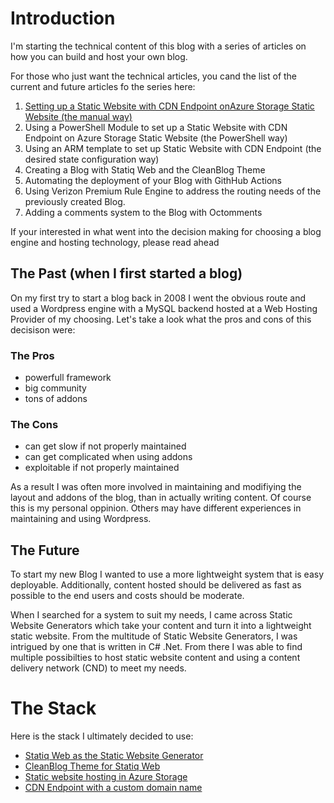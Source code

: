 # Introduction

I'm starting the technical content of this blog with a series of articles on how you can build and host your own blog.

For those who just want the technical articles, you cand the list of the current and future articles fo the series here:

1. [Setting up a Static Website with CDN Endpoint onAzure Storage Static Website (the manual way)](./azurestoragestaticwebsite)
2. Using a PowerShell Module to set up a Static Website with CDN Endpoint on Azure Storage Static Website (the PowerShell way)
3. Using an ARM template to set up Static Website with CDN Endpoint (the desired state configuration way)
4. Creating a Blog with Statiq Web and the CleanBlog Theme
5. Automating the deployment of your Blog with GithHub Actions
6. Using Verizon Premium Rule Engine to address the routing needs of the previously created Blog.
7. Adding a comments system to the Blog with Octomments

If your interested in what went into the decision making for choosing a blog engine and hosting technology, please read ahead

## The Past (when I first started a blog)

On my first try to start a blog back in 2008 I went the obvious route and used a Wordpress engine with a MySQL backend hosted at a Web Hosting Provider of my choosing.
Let's take a look what the pros and cons of this decisison were:

### The Pros

* powerfull framework
* big community
* tons of addons

### The Cons

* can get slow if not properly maintained
* can get complicated when using addons
* exploitable if not properly maintained

As a result I was often more involved in maintaining and modifiying the layout and addons of the blog, than in actually writing content.
Of course this is my personal oppinion. Others may have different experiences in maintaining and using Wordpress.

## The Future

To start my new Blog I wanted to use a more lightweight system that is easy deployable.
Additionally, content hosted should be delivered as fast as possible to the end users and costs should be moderate.

When I searched for a system to suit my needs, I came across Static Website Generators which take your content and turn it into a lightweight static website. From the multitude of Static Website Generators, I was intrigued by one that is written in C# .Net.
From there I was able to find multiple possibilties to host static website content and using a content delivery network (CND) to meet my needs.

# The Stack

Here is the stack I ultimately decided to use:

* [Statiq Web as the Static Website Generator](https://statiq.dev/web/)
* [CleanBlog Theme for Statiq Web](https://github.com/statiqdev/CleanBlog)
* [Static website hosting in Azure Storage](https://docs.microsoft.com/en-us/azure/storage/blobs/storage-blob-static-website)
* [CDN Endpoint with a custom domain name](https://docs.microsoft.com/en-us/azure/cdn/cdn-create-new-endpoint)